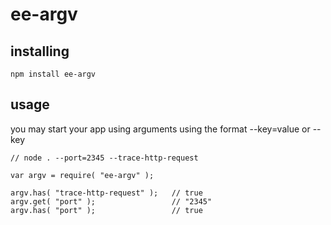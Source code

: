 # ee-argv

## installing

	npm install ee-argv

## usage

you may start your app using arguments using the format --key=value or --key
	

	// node . --port=2345 --trace-http-request

	var argv = require( "ee-argv" );

	argv.has( "trace-http-request" );  	// true
	argv.get( "port" ); 				// "2345"
	argv.has( "port" ); 				// true

